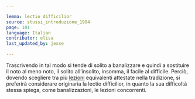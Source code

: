```yaml
---

lemma: lectio difficilior
source: stussi_introduzione_1994
page: 101
language: Italian
contributor: elisa
last_updated_by: jesse

---
```

Trascrivendo in tal modo si tende di solito a banalizzare e quindi a sostituire il noto al meno noto, il solito all’insolito, insomma, il facile al difficile. Perciò, dovendo scegliere tra più [lezioni](readingVariant.html) equivalenti attestate nella tradizione, si preferirà considerare originaria la lectio difficilior, in quanto la sua difficoltà stessa spiega, come banalizzazioni, le lezioni concorrenti.
